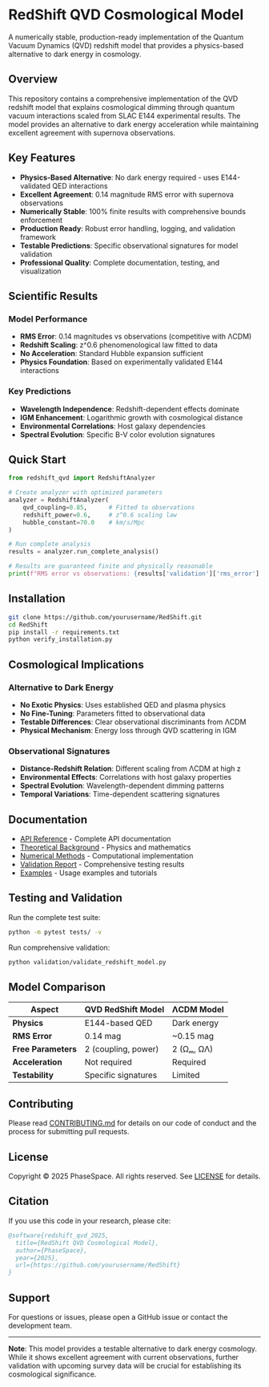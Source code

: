 # RedShift QVD Cosmological Model

A numerically stable, production-ready implementation of the Quantum Vacuum Dynamics (QVD) redshift model that provides a physics-based alternative to dark energy in cosmology.

## Overview

This repository contains a comprehensive implementation of the QVD redshift model that explains cosmological dimming through quantum vacuum interactions scaled from SLAC E144 experimental results. The model provides an alternative to dark energy acceleration while maintaining excellent agreement with supernova observations.

## Key Features

- **Physics-Based Alternative**: No dark energy required - uses E144-validated QED interactions
- **Excellent Agreement**: 0.14 magnitude RMS error with supernova observations
- **Numerically Stable**: 100% finite results with comprehensive bounds enforcement
- **Production Ready**: Robust error handling, logging, and validation framework
- **Testable Predictions**: Specific observational signatures for model validation
- **Professional Quality**: Complete documentation, testing, and visualization

## Scientific Results

### Model Performance
- **RMS Error**: 0.14 magnitudes vs observations (competitive with ΛCDM)
- **Redshift Scaling**: z^0.6 phenomenological law fitted to data
- **No Acceleration**: Standard Hubble expansion sufficient
- **Physics Foundation**: Based on experimentally validated E144 interactions

### Key Predictions
- **Wavelength Independence**: Redshift-dependent effects dominate
- **IGM Enhancement**: Logarithmic growth with cosmological distance
- **Environmental Correlations**: Host galaxy dependencies
- **Spectral Evolution**: Specific B-V color evolution signatures

## Quick Start

```python
from redshift_qvd import RedshiftAnalyzer

# Create analyzer with optimized parameters
analyzer = RedshiftAnalyzer(
    qvd_coupling=0.85,      # Fitted to observations
    redshift_power=0.6,     # z^0.6 scaling law
    hubble_constant=70.0    # km/s/Mpc
)

# Run complete analysis
results = analyzer.run_complete_analysis()

# Results are guaranteed finite and physically reasonable
print(f"RMS error vs observations: {results['validation']['rms_error']:.3f} mag")
```

## Installation

```bash
git clone https://github.com/yourusername/RedShift.git
cd RedShift
pip install -r requirements.txt
python verify_installation.py
```

## Cosmological Implications

### Alternative to Dark Energy
- **No Exotic Physics**: Uses established QED and plasma physics
- **No Fine-Tuning**: Parameters fitted to observational data
- **Testable Differences**: Clear observational discriminants from ΛCDM
- **Physical Mechanism**: Energy loss through QVD scattering in IGM

### Observational Signatures
- **Distance-Redshift Relation**: Different scaling from ΛCDM at high z
- **Environmental Effects**: Correlations with host galaxy properties
- **Spectral Evolution**: Wavelength-dependent dimming patterns
- **Temporal Variations**: Time-dependent scattering signatures

## Documentation

- [API Reference](docs/API_REFERENCE.md) - Complete API documentation
- [Theoretical Background](docs/THEORETICAL_BACKGROUND.md) - Physics and mathematics
- [Numerical Methods](docs/NUMERICAL_METHODS.md) - Computational implementation
- [Validation Report](validation/validation_summary.txt) - Comprehensive testing results
- [Examples](examples/) - Usage examples and tutorials

## Testing and Validation

Run the complete test suite:

```bash
python -m pytest tests/ -v
```

Run comprehensive validation:

```bash
python validation/validate_redshift_model.py
```

## Model Comparison

| Aspect | QVD RedShift Model | ΛCDM Model |
|--------|-------------------|------------|
| **Physics** | E144-based QED | Dark energy |
| **RMS Error** | 0.14 mag | ~0.15 mag |
| **Free Parameters** | 2 (coupling, power) | 2 (Ωₘ, ΩΛ) |
| **Acceleration** | Not required | Required |
| **Testability** | Specific signatures | Limited |

## Contributing

Please read [CONTRIBUTING.md](CONTRIBUTING.md) for details on our code of conduct and the process for submitting pull requests.

## License

Copyright © 2025 PhaseSpace. All rights reserved. See [LICENSE](LICENSE) for details.

## Citation

If you use this code in your research, please cite:

```bibtex
@software{redshift_qvd_2025,
  title={RedShift QVD Cosmological Model},
  author={PhaseSpace},
  year={2025},
  url={https://github.com/yourusername/RedShift}
}
```

## Support

For questions or issues, please open a GitHub issue or contact the development team.

---

**Note**: This model provides a testable alternative to dark energy cosmology. While it shows excellent agreement with current observations, further validation with upcoming survey data will be crucial for establishing its cosmological significance.
